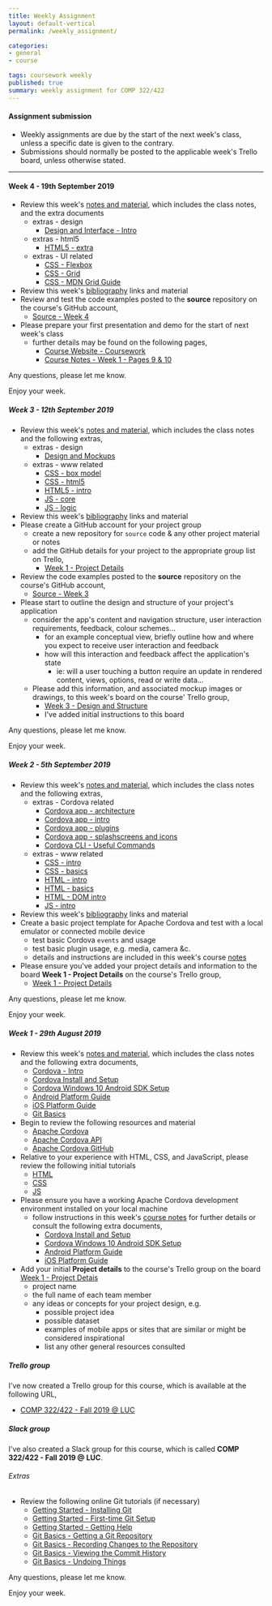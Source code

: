 ```yaml
---
title: Weekly Assignment
layout: default-vertical
permalink: /weekly_assignment/

categories:
- general
- course

tags: coursework weekly
published: true
summary: weekly assignment for COMP 322/422
---
```


#### Assignment submission
* Weekly assignments are due by the start of the next week's class, unless a specific date is given to the contrary.
* Submissions should normally be posted to the applicable week's Trello board, unless otherwise stated.

***

<!--
#### Week 15 - 6th December 2018

* Please complete your group's final project report
  * suggested report length approximately 10 pages
* Further details can be found in the following outline
  * [final report outline](http://csteach422.github.io/assets/docs/2018/extras/comp422-final-report-outline-2018.pdf)
* Report must be submitted by 6.15pm on Satuday 15th December 2018
   * send a PDF copy to [nhayward@luc.edu](mailto:nhayward@luc.edu?subject=COMP422 - Final Report)
   * OR send as an attachment to a private message on Slack
* Please share with me a copy of your group's final code. This may include the following options,
  * GitHub

**NB:** Don't forget to add details of each member's contributions to the project in this report. If you prefer, you may submit an individual report for this contribution outline to [nhayward@luc.edu](mailto:nhayward@luc.edu?subject=COMP422 - Individual Final Report)

Any questions, please let me know.

Enjoy your week.

#### Week 14 - 27th November 2018

* Review this week's [notes and material](/notes), which includes the class notes, and the extra documents
	* extras - Modules
	* [CommonJS](/assets/docs/2018/extras/notes-commonjs-modules.pdf)
	* [ES 2015 modules - technical](/assets/docs/2018/extras/notes-es-modules-technical.pdf)
* extras - various
	* [Final Report Outline](http://csteach422.github.io/assets/docs/2018/extras/comp422-final-report-outline-2018.pdf)
* * Review this week's [bibliography](/bibliography) links and material
* Review and test the code examples posted to the **source** repository on the course's GitHub account,
  * [Source - Week 14](https://github.com/csteach422/source/tree/master/week14)
* Please continue your team's project development in preparation for the final presentation 
	* demos and presentation due on 4th/6th December 2018

Any questions, please let me know.

Enjoy your week

#### Week 13 - 20th November 2018

* Review this week's [notes and material](/notes), which includes the class notes, and the extra documents
	* extras - data stores & authentication
		* [Firebase - Authentication](/assets/docs/2018/extras/ds-firebase-auth-guide.pdf)
	* extras - Node.js APIs, MongoDB, Testing, Heroku, &c.
	  * [Heroku and Postman](/assets/docs/2018/extras/api-heroku-mongo.pdf)
	  * [Node.js API](/assets/docs/2018/extras/node-todos-api.pdf)
	  * [Node.js API Testing](/assets/docs/2018/extras/testing-todos-api.pdf)
* Review this week's [bibliography](/bibliography) links and material
* Review and test the code examples posted to the **source** repository on the course's GitHub account,
  * [Source - Week 13](https://github.com/csteach422/source/tree/master/week13)
* Please continue your team's project development in preparation for the final presentation 
	* demos and presentation due on 4th/6th December 2018

Any questions, please let me know.

Enjoy your week, and Thanksgiving holiday.

#### Week 12 - 15th November 2018

* Review this week's [notes and material](/notes), which includes the class notes, and the extra documents
	* extras - data stores
	  * [Firebase - Setup & Usage](/assets/docs/2018/extras/ds-firebase-guide.pdf)
	* extras - Heroku & Git setup
	  * [Heroku & Git](/assets/docs/2018/extras/git-heroku-setup.pdf)
	  * [Heroku & MongoDB](/assets/docs/2018/extras/heroku-mongodb-setup.pdf)
	* extras - MongoDB & Native Driver
	  * [Data Stores and APIs - using MongoDB and native driver](/assets/docs/2018/extras/data-stores-apis.pdf)
  * extras - React Native
	  * [Basics - Working with Maps](/assets/docs/2018/extras/react-native-basics-maps.pdf)
* Review this week's [bibliography](/bibliography) links and material
* Review and test the code examples posted to the **source** repository on the course's GitHub account,
  * [Source - Week 12](https://github.com/csteach422/source/tree/master/week12)
* Please create a list on the [Week 12 - Final Plan](https://trello.com/b/lKEZ4wDY/week-12-final-plan) Trello board, and add the following details,  
	* a brief plan and outline for your group's remaining work
	  * this should include any work that is planned towards your group's final project presentation
	    * this may include development, research, design, testing, and so on
	  * a brief outline of your project's chosen data store
	    * why did you choose this data store?
	    * its usage within your application
	  * please also include an outline of planned contribution from each group member

Any questions, please let me know.

Enjoy your week.

#### Week 11 - 8th November 2018

* Review this week's [notes and material](/notes), which includes the class notes, and the extra documents
	* extras - data stores & authentication
		* [Firebase - Authentication](/assets/docs/2018/extras/ds-firebase-auth-guide.pdf)
	* extras - design
		* [Design and Information Architecture](/assets/docs/2018/extras/design-information-architecture.pdf)
	* extras - React Native
		* [Basics - Lists](/assets/docs/2018/extras/react-native-basics-lists.pdf)
		* [Basics - Scroll](/assets/docs/2018/extras/react-native-basics-scroll.pdf)
		* [Basics - Text Input](/assets/docs/2018/extras/react-native-basics-text-input.pdf)
		* [Basics - Touch](/assets/docs/2018/extras/react-native-basics-touch.pdf)
* Review this week's [bibliography](/bibliography) links and material
* Review and test the code examples posted to the **source** repository on the course's GitHub account,
  * [Source - Week 11](https://github.com/csteach422/source/tree/master/week11)
* please contribute to this week's class discussion on Slack channel `#discussion-part3`
  * further details can be found in the following PDF
  * [Design - Part 3](/assets/docs/2018/discussion/422-design-part3.pdf)

Any questions, please let me know.

Enjoy your week.

#### Week 10 - 1st November 2018

* Review this week's [notes and material](/notes), which includes the class notes, and the extra documents
  * extras - general
	  * [JS - Google APIs overview](/assets/docs/2018/extras/google-apis-overview.pdf)
	  * [JS - OAuth 2.0 with Google APIs overview](/assets/docs/2018/extras/oauth-google-api.pdf)
* Review this week's [bibliography](/bibliography) links and material
* Review and test the code examples posted to the **source** repository on the course's GitHub account,
  * [Source - Week 10](https://github.com/csteach422/source/tree/master/week10)
	  * [Cordova](https://github.com/csteach422/source/tree/master/week10/cordova)
		  * Notetaker app - part 1 for jQuery Mobile & OnsenUI
	  * [extras - Cordova & Oauth tests](https://github.com/csteach422/source/tree/master/extras)
* Complete the following peer review forms individually for the DEV Week projects and presentations
	* [Group 1 - Game](https://goo.gl/forms/AFDe7lgOYeLBxy7n2)
	* [Group 2 - Going Out: Bar Hopper](https://goo.gl/forms/9w7TQjWg1DAj41bB3)
	* [Group 3 - Rendezvous](https://goo.gl/forms/Xp6H9psLfXJt8MNY2)
	* [Group 4 - Chirply](https://goo.gl/forms/lXis41AXEYF0Tp3m2)
  * [Group 5 - Events App](https://goo.gl/forms/k1qu8AXnZoMWwnxh1)
  * [Group 6 - Spark Dating](https://goo.gl/forms/xkADfktkLBVNWf993)
* Complete these peer review forms by **Thursday 8th November 2018** at the latest
  * please complete these forms individually, and **NOT** as a project group
* You may use the new **Slack** channel, **#week10-peer-reviews**, for posting any questions, comments, or other information regarding these peer reviews
* Please add your presentation files, notes, &c. to the following board on Trello,
  * [Week 10 - Presentation & Dev Files](https://trello.com/b/tFQjG5QO/week-10-presentation-dev-files)
  * Please add these files as soon as possible, and by **Thursday 8th November 2018** at the latest
  * instructions are included as a list on the above board
* Complete the following Trello board,
  * [Week 10 - Project Contributions](https://trello.com/b/3NMCPg1i/week-10-project-contributions)
  * this board is **important** - it will help to establish member contributions for the project
  * please complete this requirement by **Thursday 8th November 2018** at the latest

Any questions, please let me know.

Enjoy your week.

#### Week 9 - 25th October 2018

* Review this week's [notes and material](/notes), which includes the class notes, and the extra documents
  * extras - Cordova
    * [App - Intro](/assets/docs/2018/extras/cordova-app-intro.pdf)
    * [App - Basic Dev](/assets/docs/2018/extras/cordova-app-basic-dev.pdf)
    * [App - Architecture](/assets/docs/2018/extras/cordova-app-architecture.pdf)
    * [App - Blue Print](/assets/docs/2018/extras/cordova-app-blueprint.pdf)
    * [App - Plugins](/assets/docs/2018/extras/cordova-app-plugins.pdf)
    * [App - Splashscreen & Icon](/assets/docs/2018/extras/cordova-app-splashscreen-icon.pdf)
  * extras - React Native
    * [Basics - State](/assets/docs/2018/extras/react-native-basics-state.pdf)
    * [Basics - Text Input](/assets/docs/2018/extras/react-native-basics-text-input.pdf)
  * extras - UI related
    * [CSS - Flexbox](/assets/docs/2018/extras/css-flexbox-guide.pdf)
* Review this week's [bibliography](/bibliography) links and material
* Review and test the code examples posted to the **source** repository on the course's GitHub account,
  * [Source - Week 9](https://github.com/csteach422/source/tree/master/week9)
* Please start to prepare your DEV week group project and demonstration, as outlined in this week's class
  * further details can be found on pages 2 and 3 of this week's class [notes](/assets/docs/2018/comp424-week9.pdf)
  * details are also available in the [Coursework](/coursework/#assessment3) section of this site

Any questions, please let me know.

Enjoy your week.

#### Week 8 - 18th October 2018

* Review this week's [notes and material](/notes), which includes the class notes, and the extra documents
  * extras - Cordova
    * [extras & options](/assets/docs/2018/extras/cordova-extras-notes.pdf)
  * extras - React Native
    * [Basics - Flex](/assets/docs/2018/extras/react-native-basics-flex.pdf)
    * [Basics - Props](/assets/docs/2018/extras/react-native-basics-props.pdf)
    * [Basics - Style](/assets/docs/2018/extras/react-native-basics-style.pdf)
* Review this week's [bibliography](/bibliography) links and material
* Review and test the code examples posted to the **source** repository on the course's GitHub account,
  * [Source - Week 8](https://github.com/csteach422/source/tree/master/week8)
* Please review the above introductory React Native documents
  * ensure you have a working React Native test application
  * test the above initial code examples
* Please add updates on your group's project development to the course's Trello group,
  * [Week 8 - DEV Week prep](https://trello.com/b/Uzv4gWga/week-8-dev-week-prep)
  * I've added instructions on this board.

Any questions, please let me know.

Enjoy your week.


#### Week 7 - 11th October 2018

* Review this week's [notes and material](/notes), which includes the class notes, and the extra documents
  * extras - Cordova
    * [custom plugins](/assets/docs/2018/extras/cordova-custom-plugins-notes.pdf)
  * extras - js
    * [generators & promises](/assets/docs/2018/extras/js-generators-promises.pdf)
  * extras - React Native
    * [Install for OS X](/assets/docs/2018/extras/react-native-install-osx.pdf)
    * [Install for Windows 10](/assets/docs/2018/extras/react-native-install-windows.pdf)
    * [Basics - Intro](/assets/docs/2018/extras/react-native-basics-intro.pdf)
* Review this week's [bibliography](/bibliography) links and material
* Review and test the code examples posted to the **source** repository on the course's GitHub account,
  * [Source - Week 7](https://github.com/csteach422/source/tree/master/week7)
* Please review the above introductory React Native documents
  * ensure you have a working React Native development environment installed on your local machine
* please contribute to this week's class discussion on Slack channel `#discussion-part2`
  * further details can be found in the following PDF
  * [Design - Part 2](/assets/docs/2018/discussion/422-design-part2.pdf)

Any questions, please let me know.

Enjoy your week.

#### Week 6 - 4th October 2018

* Review this week's [notes and material](/notes), which includes the class notes, and the extra documents
  * extras - design
    * [Design our App](/assets/docs/2018/extras/design-our-app.pdf)
  * extras - patterns
    * [observer](/assets/docs/2018/extras/observer-pattern.pdf)
    * [pub/sub](/assets/docs/2018/extras/pubsub-pattern.pdf)
* Review this week's [bibliography](/bibliography) links and material
* Review and test the code examples posted to the **source** repository on the course's GitHub account,
  * [Source - Week 6](https://github.com/csteach422/source/tree/master/week6)
* Please start to outline the design and structure of your project's application
  * briefly outline any initial patterns you've considered for the structure of this app
  * define your app's views
    * views can include content pages/screens, dialogs, overlays, admin/account screens...
    * e.g. consider a given user path or flow through the app
  * Please add this information to this week's board on the course' Trello group,
    * [Week 6 - Patterns & Structure](https://trello.com/b/wrK2uEMt/week-6-patterns-structure)

Any questions, please let me know.

Enjoy your week.

#### Week 5 - 27th September 2018

* Review this week's [notes and material](/notes), which includes the class notes, and the extra documents
  * extras - www related
    * [js - json](/assets/docs/2018/extras/js-json.pdf)
* Review this week's [bibliography](/bibliography) links and material
* Review and test the code examples posted to the **source** repository on the course's GitHub account,
  * [Source - Week 5](https://github.com/csteach422/source/tree/master/week5)
* Complete the following peer review forms individually for the DEV Week projects and presentations
  * [Group 1 - Events App](https://goo.gl/forms/56S4kq1mMeBbjn0J3)
  * [Group 2 - Chirply](https://goo.gl/forms/5AbKKR7zYMpZGsoh1)
  * [Group 3 - Spark Dating](https://goo.gl/forms/zf9wwdxlwNrojV1Z2)
  * [Group 4 - Rendezvous](https://goo.gl/forms/a3ybzrienCpRP2Dy1)
  * [Group 5 - Going Out: Bar Hopper](https://goo.gl/forms/tsZNdhdbz32xZ8bd2)
  * [Group 6 - Game](https://goo.gl/forms/DnyaxyubxclaF6Os2)
* Complete these peer review forms by **Thursday 4th October 2018** at the latest
  * please complete these forms individually, and **NOT** as a project group
* You may use the new **Slack** channel, **#week5-peer-reviews**, for posting any questions, comments, or other information regarding these peer reviews
* Please add your presentation files, notes, &c. to the following board on Trello,
  * [Week 5 - Presentation Files](https://trello.com/b/MKLmYoWr/week-5-presentation-files)
  * Please add these files as soon as possible, and by **Thursday 4th October 2018** at the latest
  * instructions are included as a list on the above board
* Complete the following Trello board,
  * [Week 5 - Project Contributions](https://trello.com/b/nx73fbwB/week-5-project-contributions)
  * this board is **important** - it will help to establish member contributions for the project
  * please complete this requirement by **Thursday 4th October 2018** at the latest
* please contribute to this week's class discussion on Slack channel **#discussion-part1**
  * further details can be found in the following PDF
    * [Design - Part 1](/assets/docs/2018/discussion/422-design-part1.pdf)

Any questions, please let me know.

Enjoy your week.
-->

#### Week 4 - 19th September 2019

* Review this week's [notes and material](/notes), which includes the class notes, and the extra documents
  * extras - design
    * [Design and Interface - Intro](/assets/docs/extras/design-interface-intro.pdf)
  * extras - html5
    * [HTML5 - extra](/assets/docs/extras/html5-extra.pdf)
  * extras - UI related
    * [CSS - Flexbox](/assets/docs/extras/css-flexbox-guide.pdf)
    * [CSS - Grid](/assets/docs/extras/css-grid.pdf)
    * [CSS - MDN Grid Guide](/assets/docs/extras/mdn-css-grid-basics.pdf)
* Review this week's [bibliography](/bibliography) links and material
* Review and test the code examples posted to the **source** repository on the course's GitHub account,
  * [Source - Week 4](https://github.com/csteach422/source/tree/master/week4)
* Please prepare your first presentation and demo for the start of next week's class
  * further details may be found on the following pages,
    * [Course Website - Coursework](http://csteach422.github.io/coursework/#assessment2)
    * [Course Notes - Week 1 - Pages 9 & 10](http://csteach422.github.io/assets/docs/2019/comp422-week1.pdf)

Any questions, please let me know.

Enjoy your week.

##### Week 3 - 12th September 2019

* Review this week's [notes and material](/notes), which includes the class notes and the following extras,
  * extras - design
    * [Design and Mockups](/assets/docs/extras/design-mockups.pdf)
  * extras - www related
    * [CSS - box model](/assets/docs/extras/css-box-model.pdf)
    * [CSS - html5](/assets/docs/extras/css-html5.pdf)
    * [HTML5 - intro](/assets/docs/extras/html5-intro.pdf)
    * [JS - core](/assets/docs/extras/js-core.pdf)
    * [JS - logic](/assets/docs/extras/js-logic.pdf)
* Review this week's [bibliography](/bibliography) links and material
* Please create a GitHub account for your project group
  * create a new repository for `source` code & any other project material or notes
  * add the GitHub details for your project to the appropriate group list on Trello,
    * [Week 1 - Project Details](https://trello.com/b/LlMEqogH/week-1-project-details)
* Review the code examples posted to the **source** repository on the course's GitHub account,
  * [Source - Week 3](https://github.com/csteach422/source/tree/master/week3)
* Please start to outline the design and structure of your project's application
  * consider the app's content and navigation structure, user interaction requirements, feedback, colour schemes...
    * for an example conceptual view, briefly outline how and where you expect to receive user interaction and feedback
    * how will this interaction and feedback affect the application's state
      * ie: will a user touching a button require an update in rendered content, views, options, read or write data...
  * Please add this information, and associated mockup images or drawings, to this week's board on the course' Trello group,
    * [Week 3 - Design and Structure](https://trello.com/b/Z1rozd49/week-3-design-structure)
    * I've added initial instructions to this board

Any questions, please let me know.

Enjoy your week.

##### Week 2 - 5th September 2019

* Review this week's [notes and material](/notes), which includes the class notes and the following extras,
  * extras - Cordova related
    * [Cordova app - architecture](/assets/docs/extras/cordova-app-architecture.pdf)
    * [Cordova app - intro](/assets/docs/extras/cordova-app-intro.pdf)
    * [Cordova app - plugins](/assets/docs/extras/cordova-app-plugins.pdf)
    * [Cordova app - splashscreens and icons](/assets/docs/extras/cordova-app-splashscreen-icon.pdf)
    * [Cordova CLI - Useful Commands](/assets/docs/extras/cordova-cli-useful-commands.pdf)
  * extras - www related
    * [CSS - intro](/assets/docs/extras/css-intro.pdf)
    * [CSS - basics](/assets/docs/extras/css-basics.pdf)
    * [HTML - intro](/assets/docs/extras/html-intro.pdf)
    * [HTML - basics](/assets/docs/extras/html-basics.pdf)
    * [HTML - DOM intro](/assets/docs/extras/html-dom-intro.pdf)
    * [JS - intro](/assets/docs/extras/js-intro.pdf)
* Review this week's [bibliography](/bibliography) links and material
* Create a basic project template for Apache Cordova and test with a local emulator or connected mobile device
  * test basic Cordova `events` and usage
  * test basic plugin usage, e.g. media, camera &c.
  * details and instructions are included in this week's course [notes](/assets/docs/2019/comp422-week2.pdf)
* Please ensure you've added your project details and information to the board **Week 1 - Project Details** on the course's Trello group,
  * [Week 1 - Project Details](https://trello.com/b/LlMEqogH/week-1-project-details)

Any questions, please let me know.

Enjoy your week.

##### Week 1 - 29th August 2019

* Review this week's [notes and material](/notes), which includes the class notes and the following extra documents,
	* [Cordova - Intro](/assets/docs/extras/cordova-intro.pdf)
	* [Cordova Install and Setup](/assets/docs/extras/cordova-install-setup.pdf)
	* [Cordova Windows 10 Android SDK Setup](/assets/docs/extras/cordova-win10-androidsdk-setup.pdf)
  * [Android Platform Guide](/assets/docs/extras/android-platform-guide.pdf)
  * [iOS Platform Guide](/assets/docs/extras/ios-platform-guide.pdf)
  * [Git Basics](/assets/docs/extras/git-basics.pdf)
* Begin to review the following resources and material
  * [Apache Cordova](https://cordova.apache.org/)
  * [Apache Cordova API](http://docs.cordova.io)
  * [Apache Cordova GitHub](https://github.com/apache?utf8=%E2%9C%93&q=cordova&type=&language=)
* Relative to your experience with HTML, CSS, and JavaScript, please review the following initial tutorials
  * [HTML](http://www.w3schools.com/html/default.asp)
  * [CSS](http://www.w3schools.com/css/default.asp)
  * [JS](http://www.w3schools.com/js/default.asp)
* Please ensure you have a working Apache Cordova development environment installed on your local machine
  * follow instructions in this week's [course notes](/assets/docs/2019/comp422-week1.pdf) for further details or consult the following extra documents,
    * [Cordova Install and Setup](/assets/docs/extras/cordova-install-setup.pdf)
    * [Cordova Windows 10 Android SDK Setup](/assets/docs/extras/cordova-win10-androidsdk-setup.pdf)
    * [Android Platform Guide](/assets/docs/extras/android-platform-guide.pdf)
    * [iOS Platform Guide](/assets/docs/extras/ios-platform-guide.pdf)
* Add your initial **Project details** to the course's Trello group on the board [Week 1 - Project Detais](https://trello.com/b/LlMEqogH/week-1-project-details)
    * project name
    * the full name of each team member
    * any ideas or concepts for your project design, e.g.
      * possible project idea
      * possible dataset
      * examples of mobile apps or sites that are similar or might be considered inspirational
      * list any other general resources consulted

##### Trello group
I've now created a Trello group for this course, which is available at the following URL,

  * [COMP 322/422 - Fall 2019 @ LUC](https://trello.com/csteach422)

##### Slack group
I've also created a Slack group for this course, which is called **COMP 322/422 - Fall 2019 @ LUC**.

###### Extras
* Review the following online Git tutorials (if necessary)
  * [Getting Started - Installing Git](http://git-scm.com/book/en/v2/Getting-Started-Installing-Git)
  * [Getting Started - First-time Git Setup](http://git-scm.com/book/en/v2/Getting-Started-First-Time-Git-Setup)
  * [Getting Started - Getting Help](http://git-scm.com/book/en/v2/Getting-Started-Getting-Help)
  * [Git Basics - Getting a Git Repository](http://git-scm.com/book/en/v2/Git-Basics-Getting-a-Git-Repository)
  * [Git Basics - Recording Changes to the Repository](http://git-scm.com/book/en/v2/Git-Basics-Recording-Changes-to-the-Repository)
  * [Git Basics - Viewing the Commit History](http://git-scm.com/book/en/v2/Git-Basics-Viewing-the-Commit-History)
  * [Git Basics - Undoing Things](http://git-scm.com/book/en/v2/Git-Basics-Undoing-Things)

Any questions, please let me know.

Enjoy your week.